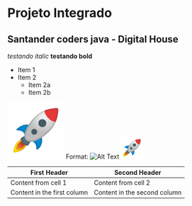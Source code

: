 # Projeto Integrado 
## Santander coders java - Digital House


*testando italic*
**testando bold**

* Item 1
* Item 2
  * Item 2a
  * Item 2b

![GitHub Logo](/resources_readme/1f680.png)
Format: ![Alt Text](url)
<img src="/resources_readme/1f680.png" width="50" height="50" />

First Header | Second Header
------------ | -------------
Content from cell 1 | Content from cell 2
Content in the first column | Content in the second column
